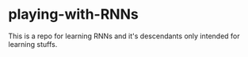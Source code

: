 # playing-with-RNNs

This is a repo for learning RNNs and it's descendants only intended for learning stuffs.

